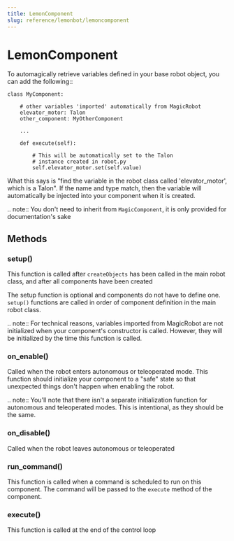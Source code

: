 ```yaml
---
title: LemonComponent
slug: reference/lemonbot/lemoncomponent
---
```


# LemonComponent

To automagically retrieve variables defined in your base robot
object, you can add the following::

    class MyComponent:

        # other variables 'imported' automatically from MagicRobot
        elevator_motor: Talon
        other_component: MyOtherComponent

        ...

        def execute(self):

            # This will be automatically set to the Talon
            # instance created in robot.py
            self.elevator_motor.set(self.value)


What this says is "find the variable in the robot class called
'elevator_motor', which is a Talon". If the name and type match,
then the variable will automatically be injected into your
component when it is created.

.. note:: You don't need to inherit from ``MagicComponent``, it is only
          provided for documentation's sake

## Methods

### setup()

This function is called after ``createObjects`` has been called in
the main robot class, and after all components have been created

The setup function is optional and components do not have to define
one. ``setup()`` functions are called in order of component definition
in the main robot class.

.. note:: For technical reasons, variables imported from
          MagicRobot are not initialized when your component's
          constructor is called. However, they will be initialized
          by the time this function is called.

### on_enable()

Called when the robot enters autonomous or teleoperated mode. This
function should initialize your component to a "safe" state so
that unexpected things don't happen when enabling the robot.

.. note:: You'll note that there isn't a separate initialization
          function for autonomous and teleoperated modes. This is
          intentional, as they should be the same.

### on_disable()

Called when the robot leaves autonomous or teleoperated

### run_command()

This function is called when a command is scheduled to run on this
component. The command will be passed to the ``execute`` method of
the component.

### execute()

This function is called at the end of the control loop


